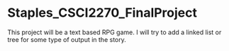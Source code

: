 # Staples_CSCI2270_FinalProject
This project will be a text based RPG game. I will try to add a linked list or tree for some type of output in the story.
